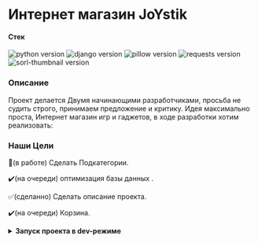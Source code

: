# **Интернет магазин JoYstik** 

#### **Стек**
![python version](https://img.shields.io/badge/Python-3.11-green)
![django version](https://img.shields.io/badge/Django-4.2-green)
![pillow version](https://img.shields.io/badge/Pillow-8.3-green)
![requests version](https://img.shields.io/badge/requests-2.26-green)
![sorl-thumbnail version](https://img.shields.io/badge/thumbnail-12.7-green)
### **Описание**
Проект делается Двумя начинающими разработчиками, просьба не судить строго,
принимаем предложение и критику. Идея максимально проста, Интернет магазин игр и гаджетов, в ходе разработки хотим реализовать:

### **Наши  Цели**

:wrench:(в работе)  Сделать Подкатегории.
 
:heavy_check_mark:(на очереди) оптимизация базы данных  .
 
:white_check_mark:(сделанно)  Сделать описание проекта.
 
:heavy_check_mark:(на очереди)  Корзина.

<details>
<summary>
<b>Запуск проекта в dev-режиме 
</summary>
Инструкция ориентирована на операционную систему windows и утилиту git bash.<br/>
Для прочих инструментов используйте аналоги команд для вашего окружения.

1. Клонируйте репозиторий и перейдите в него в командной строке:

```
git clone https://github.com/Banes31/hw05_final.git
```

```
cd hw05_final
```

2. Установите и активируйте виртуальное окружение
```
python -m venv venv
``` 
```
source venv/Scripts/activate
```

3. Установите зависимости из файла requirements.txt
```
pip install -r requirements.txt
```

4. В папке с файлом manage.py выполните миграции:
```
python manage.py migrate
```

5. В папке с файлом manage.py запустите сервер, выполнив команду:
```
python manage.py runserver
```



